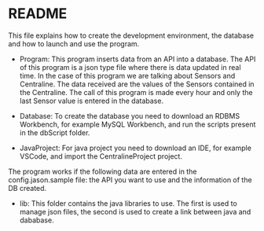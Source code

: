 # README
This file explains how to create the development environment, the database and how to launch and use the program.

- Program: 
This program inserts data from an API into a database. The API of this program is a json type file where there is data updated in real time. In the case of this program we are talking about Sensors and Centraline. The data received are the values of the Sensors contained in the Centraline.
The call of this program is made every hour and only the last Sensor value is entered in the database.

- Database: 
To create the database you need to download an RDBMS Workbench, for example MySQL Workbench, and run the scripts present in the dbScript folder.

- JavaProject: 
For java project you need to download an IDE, for example VSCode, and import the CentralineProject project.

The program works if the following data are entered in the config.jason.sample file: the API you want to use and the information of the DB created.

- lib: 
This folder contains the java libraries to use. The first is used to manage json files, the second is used to create a link between java and dababase.


